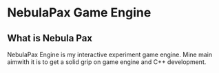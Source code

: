 # NebulaPax Game Engine
## What is Nebula Pax
NebulaPax Engine is my interactive experiment game engine. Mine main aimwith it is to get a solid grip on game engine and C++ development.

